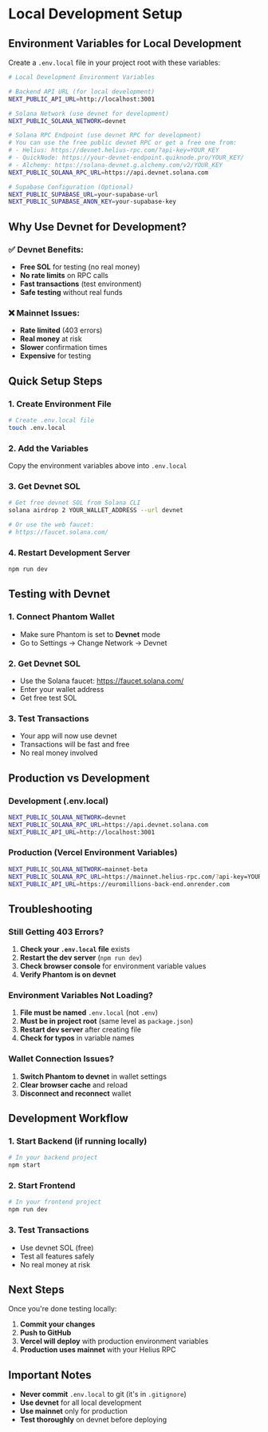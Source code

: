 # Local Development Setup

## Environment Variables for Local Development

Create a `.env.local` file in your project root with these variables:

```bash
# Local Development Environment Variables

# Backend API URL (for local development)
NEXT_PUBLIC_API_URL=http://localhost:3001

# Solana Network (use devnet for development)
NEXT_PUBLIC_SOLANA_NETWORK=devnet

# Solana RPC Endpoint (use devnet RPC for development)
# You can use the free public devnet RPC or get a free one from:
# - Helius: https://devnet.helius-rpc.com/?api-key=YOUR_KEY
# - QuickNode: https://your-devnet-endpoint.quiknode.pro/YOUR_KEY/
# - Alchemy: https://solana-devnet.g.alchemy.com/v2/YOUR_KEY
NEXT_PUBLIC_SOLANA_RPC_URL=https://api.devnet.solana.com

# Supabase Configuration (Optional)
NEXT_PUBLIC_SUPABASE_URL=your-supabase-url
NEXT_PUBLIC_SUPABASE_ANON_KEY=your-supabase-key
```

## Why Use Devnet for Development?

### ✅ **Devnet Benefits:**
- **Free SOL** for testing (no real money)
- **No rate limits** on RPC calls
- **Fast transactions** (test environment)
- **Safe testing** without real funds

### ❌ **Mainnet Issues:**
- **Rate limited** (403 errors)
- **Real money** at risk
- **Slower** confirmation times
- **Expensive** for testing

## Quick Setup Steps

### 1. Create Environment File
```bash
# Create .env.local file
touch .env.local
```

### 2. Add the Variables
Copy the environment variables above into `.env.local`

### 3. Get Devnet SOL
```bash
# Get free devnet SOL from Solana CLI
solana airdrop 2 YOUR_WALLET_ADDRESS --url devnet

# Or use the web faucet:
# https://faucet.solana.com/
```

### 4. Restart Development Server
```bash
npm run dev
```

## Testing with Devnet

### 1. **Connect Phantom Wallet**
- Make sure Phantom is set to **Devnet** mode
- Go to Settings → Change Network → Devnet

### 2. **Get Devnet SOL**
- Use the Solana faucet: https://faucet.solana.com/
- Enter your wallet address
- Get free test SOL

### 3. **Test Transactions**
- Your app will now use devnet
- Transactions will be fast and free
- No real money involved

## Production vs Development

### **Development (.env.local)**
```bash
NEXT_PUBLIC_SOLANA_NETWORK=devnet
NEXT_PUBLIC_SOLANA_RPC_URL=https://api.devnet.solana.com
NEXT_PUBLIC_API_URL=http://localhost:3001
```

### **Production (Vercel Environment Variables)**
```bash
NEXT_PUBLIC_SOLANA_NETWORK=mainnet-beta
NEXT_PUBLIC_SOLANA_RPC_URL=https://mainnet.helius-rpc.com/?api-key=YOUR_KEY
NEXT_PUBLIC_API_URL=https://euromillions-back-end.onrender.com
```

## Troubleshooting

### **Still Getting 403 Errors?**
1. **Check your `.env.local` file** exists
2. **Restart the dev server** (`npm run dev`)
3. **Check browser console** for environment variable values
4. **Verify Phantom is on devnet**

### **Environment Variables Not Loading?**
1. **File must be named** `.env.local` (not `.env`)
2. **Must be in project root** (same level as `package.json`)
3. **Restart dev server** after creating file
4. **Check for typos** in variable names

### **Wallet Connection Issues?**
1. **Switch Phantom to devnet** in wallet settings
2. **Clear browser cache** and reload
3. **Disconnect and reconnect** wallet

## Development Workflow

### **1. Start Backend** (if running locally)
```bash
# In your backend project
npm start
```

### **2. Start Frontend**
```bash
# In your frontend project
npm run dev
```

### **3. Test Transactions**
- Use devnet SOL (free)
- Test all features safely
- No real money at risk

## Next Steps

Once you're done testing locally:
1. **Commit your changes**
2. **Push to GitHub**
3. **Vercel will deploy** with production environment variables
4. **Production uses mainnet** with your Helius RPC

## Important Notes

- **Never commit** `.env.local` to git (it's in `.gitignore`)
- **Use devnet** for all local development
- **Use mainnet** only for production
- **Test thoroughly** on devnet before deploying


